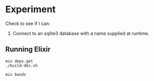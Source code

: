 # Experiment

Check to see if I can:

1. Connect to an sqlite3 database with a name supplied at runtime.

## Running Elixir

```
mix deps.get
./build-dbs.sh

mix bands
```
